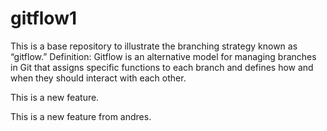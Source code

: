# gitflow1
This is a base repository to illustrate the branching strategy known as “gitflow.”
Definition: Gitflow is an alternative model for managing branches in Git that assigns specific functions to each branch and defines how and when they should interact with each other.

This is a new feature.

This is a new feature from andres.
